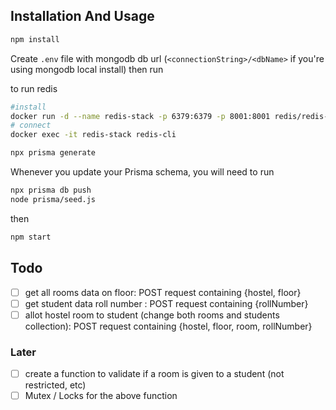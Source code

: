 ## Installation And Usage

```bash
npm install
```

Create `.env` file with mongodb db url (`<connectionString>/<dbName>` if you're using mongodb local install)
then run

to run redis
```bash
#install
docker run -d --name redis-stack -p 6379:6379 -p 8001:8001 redis/redis-stack:latest
# connect
docker exec -it redis-stack redis-cli

```

```bash
npx prisma generate
```

Whenever you update your Prisma schema, you will need to run

```bash
npx prisma db push
node prisma/seed.js
```

then

```bash
npm start
```

## Todo

- [ ] get all rooms data on floor: POST request containing {hostel, floor}
- [ ] get student data roll number : POST request containing {rollNumber}
- [ ] allot hostel room to student (change both rooms and students collection): POST request containing {hostel, floor, room, rollNumber}

### Later

- [ ] create a function to validate if a room is given to a student (not restricted, etc)
- [ ] Mutex / Locks for the above function
